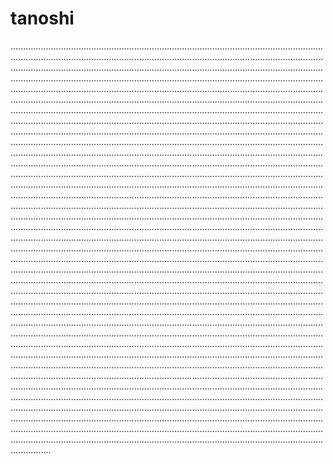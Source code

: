 # tanoshi
........................................................................................................................................................................................................................................................................................................................................................................................................................................................................................................................................................................................................................................................................................................................................................................................................................................................................................................................................................................................................................................................................................................................................................................................................................................................................................................................................................................................................................................................................................................................................................................................................................................................................................................................................................................................................................................................................................................................................................................................................................................................................................................................................................................................................................................................................................................................................................................................................................................................................................................................................................................................................................................................................................................................................................................................................................................................................................................................................................................................................................................................................................................................................................................................................................................................................................................................................................................................................................................................................................................................................................................................................................................................................................................................................................................................................................................................................................................................................................................................................................................................................................................................................................................................................................................................................................................................................................................................................................................................................................................................................................................................................................................................................................................................................................................................................................................................................................................................